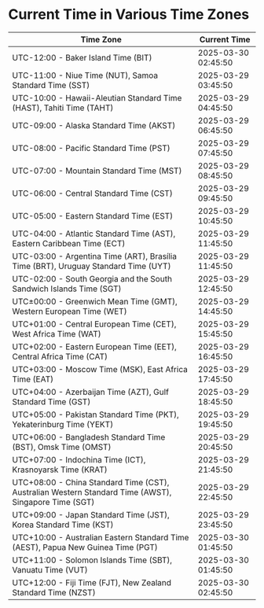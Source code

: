 # Current Time in Various Time Zones

| Time Zone | Current Time |
|-----------|--------------|
| UTC-12:00 - Baker Island Time (BIT) | 2025-03-30 02:45:50 |
| UTC-11:00 - Niue Time (NUT), Samoa Standard Time (SST) | 2025-03-29 03:45:50 |
| UTC-10:00 - Hawaii-Aleutian Standard Time (HAST), Tahiti Time (TAHT) | 2025-03-29 04:45:50 |
| UTC-09:00 - Alaska Standard Time (AKST) | 2025-03-29 06:45:50 |
| UTC-08:00 - Pacific Standard Time (PST) | 2025-03-29 07:45:50 |
| UTC-07:00 - Mountain Standard Time (MST) | 2025-03-29 08:45:50 |
| UTC-06:00 - Central Standard Time (CST) | 2025-03-29 09:45:50 |
| UTC-05:00 - Eastern Standard Time (EST) | 2025-03-29 10:45:50 |
| UTC-04:00 - Atlantic Standard Time (AST), Eastern Caribbean Time (ECT) | 2025-03-29 11:45:50 |
| UTC-03:00 - Argentina Time (ART), Brasília Time (BRT), Uruguay Standard Time (UYT) | 2025-03-29 11:45:50 |
| UTC-02:00 - South Georgia and the South Sandwich Islands Time (SGT) | 2025-03-29 12:45:50 |
| UTC±00:00 - Greenwich Mean Time (GMT), Western European Time (WET) | 2025-03-29 14:45:50 |
| UTC+01:00 - Central European Time (CET), West Africa Time (WAT) | 2025-03-29 15:45:50 |
| UTC+02:00 - Eastern European Time (EET), Central Africa Time (CAT) | 2025-03-29 16:45:50 |
| UTC+03:00 - Moscow Time (MSK), East Africa Time (EAT) | 2025-03-29 17:45:50 |
| UTC+04:00 - Azerbaijan Time (AZT), Gulf Standard Time (GST) | 2025-03-29 18:45:50 |
| UTC+05:00 - Pakistan Standard Time (PKT), Yekaterinburg Time (YEKT) | 2025-03-29 19:45:50 |
| UTC+06:00 - Bangladesh Standard Time (BST), Omsk Time (OMST) | 2025-03-29 20:45:50 |
| UTC+07:00 - Indochina Time (ICT), Krasnoyarsk Time (KRAT) | 2025-03-29 21:45:50 |
| UTC+08:00 - China Standard Time (CST), Australian Western Standard Time (AWST), Singapore Time (SGT) | 2025-03-29 22:45:50 |
| UTC+09:00 - Japan Standard Time (JST), Korea Standard Time (KST) | 2025-03-29 23:45:50 |
| UTC+10:00 - Australian Eastern Standard Time (AEST), Papua New Guinea Time (PGT) | 2025-03-30 01:45:50 |
| UTC+11:00 - Solomon Islands Time (SBT), Vanuatu Time (VUT) | 2025-03-30 01:45:50 |
| UTC+12:00 - Fiji Time (FJT), New Zealand Standard Time (NZST) | 2025-03-30 02:45:50 |
